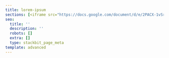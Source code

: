 ```yaml
---
title: lorem-ipsum
sections: [<iframe src="https://docs.google.com/document/d/e/2PACX-1vSrc3dnPi8ULvcA_zd0Np6npjViWBbwMLyOTwpNWs50-3rt65x7nLySy5gUesHyAKQnKRtdp6jjI9id/pub?embedded=true"></iframe>]
seo:
  title: ''
  description: ''
  robots: []
  extra: []
  type: stackbit_page_meta
template: advanced
---
```

